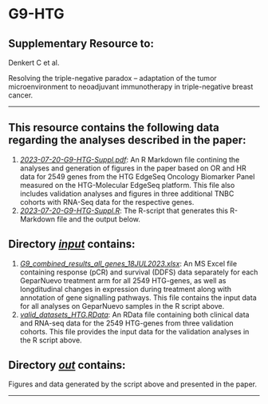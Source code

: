 # G9-HTG


## Supplementary Resource to:  

Denkert C et al. 

Resolving the triple-negative paradox – adaptation of the tumor microenvironment to neoadjuvant immunotherapy in triple-negative breast cancer.

************************************************************

## This resource contains the following data regarding the analyses described in the paper:


1. [*2023-07-20-G9-HTG-Suppl.pdf*](https://github.com/tkarn/G9-HTG/2023-07-20-G9-HTG-Suppl.pdf):  An R Markdown file contining the analyses and generation of figures in the paper based on OR and HR data for 2549 genes from the HTG EdgeSeq Oncology Biomarker Panel measured on the HTG-Molecular EdgeSeq platform. This file also includes validation analyses and figures in three additional TNBC cohorts with RNA-Seq data for the respective genes.
2. [*2023-07-20-G9-HTG-Suppl.R*](https://github.com/tkarn/G9-HTG/blob/main/2023-07-20-G9-HTG-Suppl.R):  The R-script that generates this R-Markdown file and the output below.


## Directory [*input*](https://github.com/tkarn/G9-HTG/tree/input/) contains:
1. [*G9_combined_results_all_genes_18JUL2023.xlsx*](https://github.com/tkarn/G9-HTG/tree/input/G9_combined_results_all_genes_18JUL2023.xlsx):  An MS Excel file containing response (pCR) and survival (DDFS) data separately for each GeparNuevo treatment arm for all 2549 HTG-genes, as well as longditudinal changes in expression during treatment along with annotation of gene signalling pathways. This file contains the input data for all analyses on GeparNuevo samples in the R script above.
2. [*valid_datasets_HTG.RData*](https://github.com/tkarn/G9-HTG/tree/input/valid_datasets_HTG.RData):  An RData file containing both clinical data and RNA-seq data for the 2549 HTG-genes from three validation cohorts. This file provides the input data for the validation analyses in the R script above. 


## Directory [*out*](https://github.com/tkarn/G9-HTG/tree/out/) contains: 
Figures and data generated by the script above and presented in the paper.

************************************************************

 

